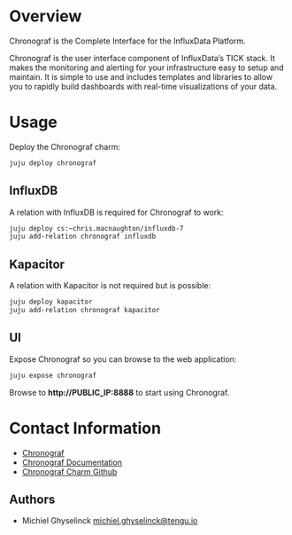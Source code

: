 # Overview

Chronograf is the Complete Interface for the InfluxData Platform.

Chronograf is the user interface component of InfluxData’s TICK stack. It makes the monitoring and alerting for your infrastructure easy to setup and maintain. It is simple to use and includes templates and libraries to allow you to rapidly build dashboards with real-time visualizations of your data.

# Usage

Deploy the Chronograf charm:
```sh
juju deploy chronograf
```
## InfluxDB
A relation with InfluxDB is required for Chronograf to work:
```sh
juju deploy cs:~chris.macnaughton/influxdb-7
juju add-relation chronograf influxdb
```
## Kapacitor
A relation with Kapacitor is not required but is possible:
```sh
juju deploy kapacitor
juju add-relation chronograf kapacitor
```
## UI
Expose Chronograf so you can browse to the web application:
```sh
juju expose chronograf
```
Browse to **http://PUBLIC_IP:8888** to start using Chronograf.

# Contact Information
- [Chronograf]
- [Chronograf Documentation]
- [Chronograf Charm Github]
## Authors
- Michiel Ghyselinck <michiel.ghyselinck@tengu.io>

[chronograf documentation]: https://docs.influxdata.com/chronograf/v1.3/
[chronograf charm github]: https://github.com/tengu-team/layer-chronograf
[chronograf]: https://www.influxdata.com/time-series-platform/chronograf/
